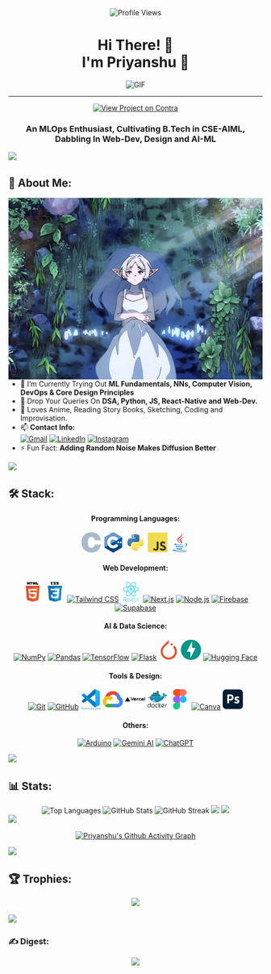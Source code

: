 <div align="center">

<img src="https://komarev.com/ghpvc/?username=Priyanshu631&label=Profile%20views&color=0e75b6&style=for-the-badge" alt="Profile Views" />

<h1 align="center">Hi There! 👋<br>I'm Priyanshu 🦝</h1>
 
<img height="540" width="960" alt="GIF" src="./assets/F2.gif">

<hr>

<p>
  <a href="https://contra.com/p/QsZFQOWE-infographicsposter-design-sample-project?r=priyanshu_ranjan_1x1ovzd2" target="_blank">
    <img src="https://img.shields.io/badge/View_Designs-Contra-000000?style=for-the-badge&logo=contra&logoColor=white" alt="View Project on Contra">
  </a>
</p>

<h3>An MLOps Enthusiast, Cultivating B.Tech in CSE-AIML, Dabbling In Web-Dev, Design and AI-ML</h3>

</div>

<img src="https://user-images.githubusercontent.com/73097560/115834477-dbab4500-a447-11eb-908a-139a6edaec5c.gif">

## 💬 About Me:
<img align="right" alt="Frieren" height="360" width="540" style="margin-left: 20px;" src="./assets/F1.gif">

- 🌱 I’m Currently Trying Out **ML Fundamentals, NNs, Computer Vision, DevOps & Core Design Principles**
- 💬 Drop Your Queries On **DSA, Python, JS, React-Native and Web-Dev.**
- 🔭 Loves Anime, Reading Story Books, Sketching, Coding and Improvisation.
- 📫 **Contact Info:**
  <div>
    <a href="mailto:priyanshuranjan6@gmail.com" target="blank"><img src="https://img.shields.io/badge/Gmail-D14836?style=for-the-badge&logo=gmail&logoColor=white" alt="Gmail"></a>
    <a href="https://www.linkedin.com/in/priyanshu-ranjan-8739122a6/" target="blank"><img src="https://img.shields.io/badge/-LinkedIn-%230077B5?style=for-the-badge&logo=linkedin&logoColor=white" alt="LinkedIn"></a>
    <a href="https://www.instagram.com/priyanshu_ranjan_/" target="blank"><img src="https://img.shields.io/badge/-Instagram-E4405F?style=for-the-badge&logo=instagram&logoColor=white" alt="Instagram"></a>
  </div>
- ⚡ Fun Fact: **Adding Random Noise Makes Diffusion Better**

<img src="https://user-images.githubusercontent.com/73097560/115834477-dbab4500-a447-11eb-908a-139a6edaec5c.gif">

## 🛠️ Stack:
<div align="center">
    <h4>Programming Languages:</h4>
    <p>
      <a href="https://www.cprogramming.com/" target="_blank"><img src="https://raw.githubusercontent.com/devicons/devicon/master/icons/c/c-original.svg" alt="C" width="40" height="40"></a>
      <a href="https://isocpp.org/" target="_blank"><img src="https://raw.githubusercontent.com/devicons/devicon/master/icons/cplusplus/cplusplus-original.svg" alt="C++" width="40" height="40"></a>
      <a href="https://www.python.org" target="_blank"><img src="https://raw.githubusercontent.com/devicons/devicon/master/icons/python/python-original.svg" alt="Python" width="40" height="40"></a>
      <a href="https://developer.mozilla.org/en-US/docs/Web/JavaScript" target="_blank"><img src="https://raw.githubusercontent.com/devicons/devicon/master/icons/javascript/javascript-original.svg" alt="Javascript" width="40" height="40"></a>
      <a href="https://www.java.com" target="_blank"><img src="https://raw.githubusercontent.com/devicons/devicon/master/icons/java/java-original.svg" alt="Java" width="40" height="40"></a>
    </p>
    <h4>Web Development:</h4>
    <p>
      <a href="https://developer.mozilla.org/en-US/docs/Web/HTML" target="_blank"><img src="https://raw.githubusercontent.com/devicons/devicon/master/icons/html5/html5-original-wordmark.svg" alt="HTML5" width="40" height="40"></a>
      <a href="https://developer.mozilla.org/en-US/docs/Web/CSS" target="_blank"><img src="https://raw.githubusercontent.com/devicons/devicon/master/icons/css3/css3-original-wordmark.svg" alt="CSS3" width="40" height="40"></a>
      <a href="https://tailwindcss.com/" target="_blank"><img src="https://user-images.githubusercontent.com/25181517/202896760-337261ed-ee92-4979-84c4-d4b829c7355d.png" alt="Tailwind CSS" width="40" height="40"></a>
      <a href="https://reactjs.org/" target="_blank"><img src="https://raw.githubusercontent.com/devicons/devicon/master/icons/react/react-original-wordmark.svg" alt="React" width="40" height="40"></a>
      <a href="https://nextjs.org/" target="_blank"><img src="https://github.com/marwin1991/profile-technology-icons/assets/136815194/5f8c622c-c217-4649-b0a9-7e0ee24bd704" alt="Next.js" width="40" height="40"></a>
      <a href="https://nodejs.org/" target="_blank"><img src="https://user-images.githubusercontent.com/25181517/183568594-85e280a7-0d7e-4d1a-9028-c8c2209e073c.png" alt="Node.js" width="40" height="40"></a>
      <a href="https://firebase.google.com/" target="_blank"><img src="https://www.vectorlogo.zone/logos/firebase/firebase-icon.svg" alt="Firebase" width="40" height="40"></a>
      <a href="https://supabase.com/" target="_blank"><img src="https://www.vectorlogo.zone/logos/supabase/supabase-icon.svg" alt="Supabase" width="40" height="40"></a>
    </p>
    <h4>AI & Data Science:</h4>
    <p>
      <a href="https://numpy.org/" target="_blank"><img src="https://github.com/marwin1991/profile-technology-icons/assets/76012086/4ec200c2-acdf-4c42-b419-cd49cba3d09f" alt="NumPy" width="40" height="40"></a>
      <a href="https://pandas.pydata.org/" target="_blank"><img src="https://github.com/marwin1991/profile-technology-icons/assets/76012086/24b02d77-2f28-43c7-b5d6-e15e3395851b" alt="Pandas" width="40" height="40"></a>
      <a href="https://www.tensorflow.org/" target="_blank"><img src="https://user-images.githubusercontent.com/25181517/223639822-2a01e63a-a7f9-4a39-8930-61431541bc06.png" alt="TensorFlow" width="40" height="40"></a>
      <a href="https://flask.palletsprojects.com/" target="_blank"><img src="https://user-images.githubusercontent.com/25181517/183423775-2276e25d-d43d-4e58-890b-edbc88e915f7.png" alt="Flask" width="40" height="40"></a>
      <a href="https://pytorch.org/" target="_blank"><img src="https://raw.githubusercontent.com/devicons/devicon/master/icons/pytorch/pytorch-original.svg" alt="PyTorch" width="40" height="40"></a>
      <a href="https://fastapi.tiangolo.com/" target="_blank"><img src="https://raw.githubusercontent.com/devicons/devicon/master/icons/fastapi/fastapi-original.svg" alt="FastAPI" width="40" height="40"></a>
      <a href="https://huggingface.co/" target="_blank"><img src="https://cdn.simpleicons.org/huggingface/FFD21E" alt="Hugging Face" width="40" height="40"></a>
    </p>
    <h4>Tools & Design:</h4>
    <p>
      <a href="https://git-scm.com/" target="_blank"><img src="https://www.vectorlogo.zone/logos/git-scm/git-scm-icon.svg" alt="Git" width="40" height="40"></a>
      <a href="https://github.com/" target="_blank"><img src="https://user-images.githubusercontent.com/25181517/192108374-8da61ba1-99ec-41d7-80b8-fb2f7c0a4948.png" alt="GitHub" width="40" height="40"></a>
      <a href="https://code.visualstudio.com/" target="_blank"><img src="https://raw.githubusercontent.com/devicons/devicon/master/icons/vscode/vscode-original-wordmark.svg" alt="VS Code" width="40" height="40"></a>
      <a href="https://cloud.google.com" target="_blank"><img src="https://raw.githubusercontent.com/teamedwardforever/Readme-Generator/71f25dd8b98329b168142a6b782a107b75eab178/svg/Skills/Devops/google_cloud-icon.svg" alt="Google Cloud" width="40" height="40"></a>
      <a href="https://vercel.com" target="_blank"><img src="https://raw.githubusercontent.com/devicons/devicon/master/icons/vercel/vercel-original-wordmark.svg" alt="Vercel" width="40" height="40"></a>
      <a href="https://www.docker.com/" target="_blank"><img src="https://raw.githubusercontent.com/devicons/devicon/master/icons/docker/docker-original-wordmark.svg" alt="Docker" width="40" height="40"></a>
      <a href="https://www.figma.com/" target="_blank"><img src="https://raw.githubusercontent.com/devicons/devicon/master/icons/figma/figma-original.svg" alt="Figma" width="40" height="40"></a>
      <a href="https://www.canva.com/" target="_blank"><img src="https://github-production-user-asset-6210df.s3.amazonaws.com/136815194/253220886-02494c7c-de6a-43a6-9293-6369696842ed.png" alt="Canva" width="40" height="40"></a>
      <a href="https://www.adobe.com/products/photoshop.html" target="_blank"><img src="https://raw.githubusercontent.com/devicons/devicon/master/icons/photoshop/photoshop-plain.svg" alt="Adobe Photoshop" width="40" height="40"></a>
    </p>
    <h4>Others:</h4>
    <p>
      <a href="https://www.arduino.cc" target="_blank"><img src="https://cdn.worldvectorlogo.com/logos/arduino-1.svg" alt="Arduino" width="40" height="40"></a>
      <a href="https://ai.google/" target="_blank"><img src="https://static.vecteezy.com/system/resources/previews/046/861/646/non_2x/gemini-icon-on-a-transparent-background-free-png.png" alt="Gemini AI" width="50" height="50"></a>
      <a href="https://chat.openai.com/" target="_blank"><img src="https://upload.wikimedia.org/wikipedia/commons/0/04/ChatGPT_logo.svg" alt="ChatGPT" width="40" height="40"></a>
    </p>
</div>

<img src="https://user-images.githubusercontent.com/73097560/115834477-dbab4500-a447-11eb-908a-139a6edaec5c.gif">

## 📊 Stats:
<div align="center">
  <img height="180em" src="https://github-readme-stats.vercel.app/api/top-langs/?username=Priyanshu631&layout=compact&theme=highcontrast" alt="Top Languages" />
  <img height="180em" src="https://github-readme-stats.vercel.app/api?username=Priyanshu631&show_icons=true&locale=en&theme=highcontrast" alt="GitHub Stats" />
  <img height="180em" src="https://github-readme-streak-stats.herokuapp.com/?user=Priyanshu631&theme=neon_dark" alt="GitHub Streak" />
  <img height="180em" src="http://github-profile-summary-cards.vercel.app/api/cards/productive-time?username=Priyanshu631&theme=highcontrast" />
  <img height="180em" src="http://github-profile-summary-cards.vercel.app/api/cards/profile-details?username=Priyanshu631&theme=highcontrast" />
</div>

<img src="https://user-images.githubusercontent.com/73097560/115834477-dbab4500-a447-11eb-908a-139a6edaec5c.gif">

<div align="center">

[![Priyanshu's Github Activity Graph](https://github-readme-activity-graph.vercel.app/graph?username=Priyanshu631&bg_color=02011e&color=ffffff&line=37ff00&point=ffffff&area=true&hide_border=true)](https://github.com/ashutosh00710/github-readme-activity-graph)

</div>

<img src="https://user-images.githubusercontent.com/73097560/115834477-dbab4500-a447-11eb-908a-139a6edaec5c.gif">

## 🏆 Trophies:
<div align="center">

![](https://github-profile-trophy.vercel.app/?username=Priyanshu631&theme=merko&no-frame=false&no-bg=false&margin-w=4)

</div>

<img src="https://user-images.githubusercontent.com/73097560/115834477-dbab4500-a447-11eb-908a-139a6edaec5c.gif">

### ✍️ Digest:
<div align="center">

![](https://quotes-github-readme.vercel.app/api?type=horizontal&theme=dark)

</div>
